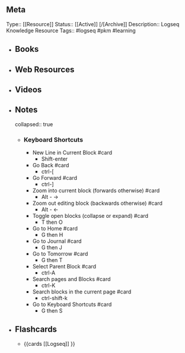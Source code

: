## Meta
Type:: [[Resource]]
Status:: [[Active]] [/[Archive]]
Description:: Logseq Knowledge Resource
Tags:: #logseq #pkm #learning
- ## Books
- ## Web Resources
- ## Videos
- ## Notes
  collapsed:: true
	- ### Keyboard Shortcuts
		- New Line in Current Block #card
			- Shift-enter
		- Go Back #card
			- ctrl-[
		- Go Forward #card
			- ctrl-]
		- Zoom into current block (forwards otherwise) #card
			- Alt - ->
		- Zoom out editing block (backwards otherwise) #card
			- Alt - <-
		- Toggle open blocks (collapse or expand) #card
			- T then O
		- Go to Home #card
			- G then H
		- Go to Journal #card
			- G then J
		- Go to Tomorrow #card
			- G then T
		- Select Parent Block #card
			- ctrl-A
		- Search pages and Blocks #card
			- ctrl-K
		- Search blocks in the current page #card
			- ctrl-shift-k
		- Go to Keyboard Shortcuts #card
			- G then S
- ## Flashcards
	- {{cards [[Logseq]] }}